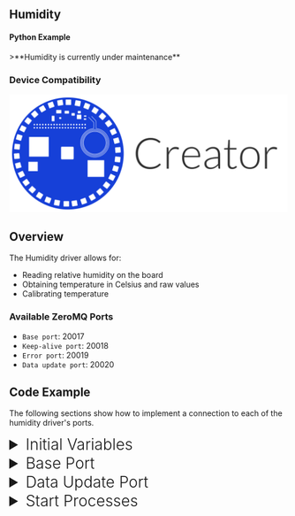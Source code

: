 <h2 style="padding-top:0">Humidity</h2>
<h4 style="padding-top:0">Python Example</h4>
>**Humidity is currently under maintenance**

### Device Compatibility
<img class="creator-compatibility-icon" src="/img/creator-icon.svg">

## Overview

The Humidity driver allows for:

* Reading relative humidity on the board
* Obtaining temperature in Celsius and raw values
* Calibrating temperature

<h3 style="padding-top:0">Available ZeroMQ Ports</h3>

* `Base port`: 20017
* `Keep-alive port`: 20018
* `Error port`: 20019
* `Data update port`: 20020

## Code Example
The following sections show how to implement a connection to each of the humidity driver's ports.

<!-- Initial Variables -->
<details>
<summary style="font-size: 1.75rem; font-weight: 300;">Initial Variables</summary>
Before we go into connecting to each port, the variables defined below are needed in order to access the ZeroMQ and MATRIX Protocol Buffer libraries for Python. We also define a few helpful variables for easy references.
```language-python
import os # Miscellaneous operating system interface
import zmq # Asynchronous messaging framework
import time # Time access and conversions
import sys # System-specific parameters and functions
from matrix_io.proto.malos.v1 import driver_pb2 # MATRIX Protocol Buffer driver library
from matrix_io.proto.malos.v1 import sense_pb2 # MATRIX Protocol Buffer sensor library
from multiprocessing import Process # Allow for multiple processes at once
from zmq.eventloop import ioloop # Asynchronous events through ZMQ
matrix_ip = '127.0.0.1' # Local device ip
humidity_port = 20017 # Driver Base port
# Handy functions for connecting to the keep-Alive, Data Update, & Error port 
from utils import driver_keep_alive, register_data_callback, register_error_callback
```
</details>

<!-- Base PORT -->
<details>
<summary style="font-size: 1.75rem; font-weight: 300;">Base Port</summary>
Here is where the configuration for our humidity example goes. Once we connect to the **Base Port**, We will pass a configuration to the humidity driver. With this we can set the update rate, timeout, and temperature configuration.
```language-python
def config_socket():
    # Define zmq socket
    context = zmq.Context()
    # Create a Pusher socket
    socket = context.socket(zmq.PUSH)
    # Connect Pusher to configuration socket
    socket.connect('tcp://{0}:{1}'.format(matrix_ip, humidity_port))

    # Create a new driver config
    driver_config_proto = driver_pb2.DriverConfig()
    # Delay between updates in seconds
    driver_config_proto.delay_between_updates = 2.0
    # Timeout after last ping
    driver_config_proto.timeout_after_last_ping = 6.0
    # Current temperature in °C for calibration
    driver_config_proto.humidity.current_temperature = 23

    # Send driver configuration through ZMQ socket
    socket.send(driver_config_proto.SerializeToString())
```
</details>

<!-- Keep-alive PORT -->
<details>
<summary style="font-size: 1.75rem; font-weight: 300;">Keep-alive Port</summary>
The next step is to connect and send a message to the **Keep-alive Port**. That message will grant us a response from the **Data Update Port** for the current humidity value. The `utils import` from the **Initial Variables** section takes care of this.
</details>

<!-- Error PORT -->
<details>
<summary style="font-size: 1.75rem; font-weight: 300;">Error Port</summary>
The **Error Port** connection is also taken care of by the `utils import`. Below we define a function to be called and given any error messages that occur within MATRIX CORE.
```language-python
def humidity_error_callback(error):
    # Log error
    print('{0}'.format(error))
```
</details>

<!-- Data Update PORT -->
<details>
<summary style="font-size: 1.75rem; font-weight: 300;">Data Update Port</summary>
A connection to the **Data Update Port** will allow us to receive the current humidity data we want. The `utils import` takes care of this as well. We can define a function and expect humidity data to be passed to it.

```language-python
def humidity_data_callback(data):
    # Extract data
    data = sense_pb2.Humidity().FromString(data[0])
    # Log data 
    print('{0}'.format(data))
```
<h4>Data Output</h4>
The Python object below is an example output you'll receive from the **Data Update Port**.
```language-python
humidity: 29.0049991608
temperature: 23.4913063049
temperature_raw: 33.1269989014
temperature_is_calibrated: true
```
</details>

<!-- Start Process -->
<details>
<summary style="font-size: 1.75rem; font-weight: 300;">Start Processes</summary>
This is where we begin the asynchronous events for each of the driver ports and where we define the functions we want to use for each port.

```language-python
if __name__ == '__main__':
    # Initiate asynchronous events
    ioloop.install()
    # Send Base Port configuration 
    config_socket()
    # Start Error Port connection
    Process(target=register_error_callback, args=(humidity_error_callback, matrix_ip, humidity_port)).start()
    # Start Data Update Port connection
    Process(target=register_data_callback, args=(humidity_data_callback, matrix_ip, humidity_port)).start()
    # Start Keep-alive Port connection
    Process(target=driver_keep_alive, args=(matrix_ip, humidity_port)).start()
```
</details>
